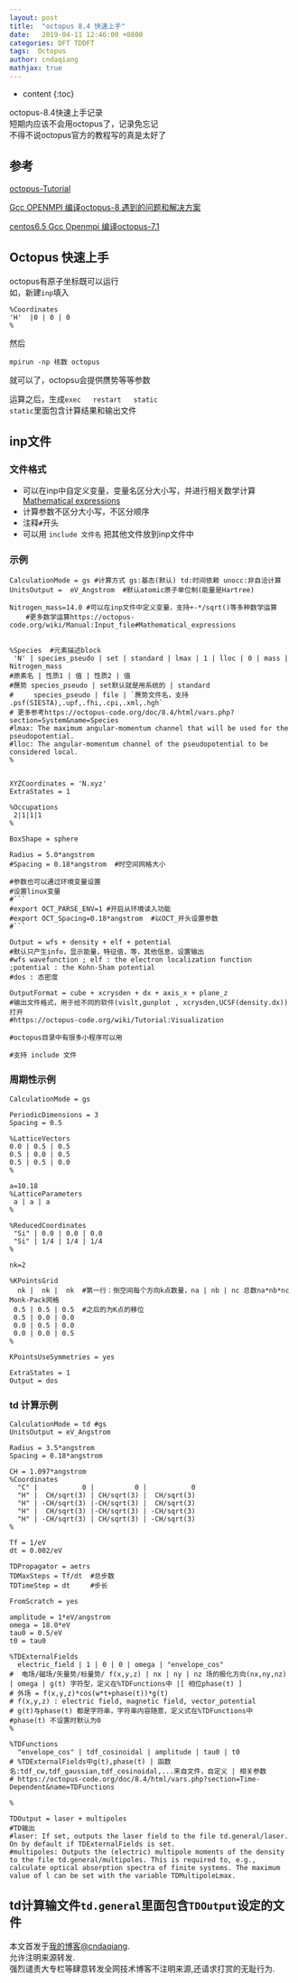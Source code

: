 ```yaml
---
layout: post
title:  "octopus 8.4 快速上手"
date:   2019-04-11 12:46:00 +0800
categories: DFT TDDFT
tags:  Octopus
author: cndaqiang
mathjax: true
---
```

* content
{:toc}


octopus-8.4快速上手记录<br>
短期内应该不会用octopus了，记录免忘记<br>
不得不说octopus官方的教程写的真是太好了





## 参考
[octopus-Tutorial](https://octopus-code.org/wiki/Tutorial:Getting_started)

[ Gcc OPENMPI 编译octopus-8 遇到的问题和解决方案](/2018/12/21/gcc-octopus8/)

[ centos6.5 Gcc Openmpi 编译octopus-7.1 ](/2018/09/15/gun-openmpi-octopus-7.1/)

## Octopus 快速上手
octopus有原子坐标既可以运行<br>
如，新建`inp`填入
```
%Coordinates
'H'  |0 | 0 | 0
%
```
然后
```
mpirun -np 核数 octopus
```
就可以了，octopsu会提供赝势等等参数<br>

运算之后，生成`exec   restart   static`<br>
`static`里面包含计算结果和输出文件

## inp文件
### 文件格式
- 可以在inp中自定义变量，变量名区分大小写，并进行相关数学计算[Mathematical expressions](https://octopus-code.org/wiki/Manual:Input_file#Mathematical_expressions)
- 计算参数不区分大小写，不区分顺序
- 注释`#`开头
- 可以用 `include 文件名` 把其他文件放到inp文件中

### 示例
```
CalculationMode = gs #计算方式 gs:基态(默认) td:时间依赖 unocc:非自洽计算  
UnitsOutput =  eV_Angstrom  #默认atomic原子单位制(能量是Hartree)

Nitrogen_mass=14.0 #可以在inp文件中定义变量，支持+-*/sqrt()等多种数学运算
	#更多数学运算https://octopus-code.org/wiki/Manual:Input_file#Mathematical_expressions


%Species  #元素描述block
 'N' | species_pseudo | set | standard | lmax | 1 | lloc | 0 | mass | Nitrogen_mass
#原素名 | 性质1 | 值 | 性质2 | 值
#赝势 species_pseudo | set默认就是用系统的 | standard
#     species_pseudo | file | `赝势文件名，支持 .psf(SIESTA),.upf,.fhi,.cpi,.xml,.hgh`  
# 更多参考https://octopus-code.org/doc/8.4/html/vars.php?section=System&name=Species
#lmax: The maximum angular-momentum channel that will be used for the pseudopotential.
#lloc: The angular-momentum channel of the pseudopotential to be considered local.
%


XYZCoordinates = 'N.xyz'
ExtraStates = 1

%Occupations
 2|1|1|1
%

BoxShape = sphere

Radius = 5.0*angstrom
#Spacing = 0.18*angstrom  #时空间网格大小

#参数也可以通过环境变量设置
#设置linux变量
#```
#export OCT_PARSE_ENV=1 #开启从环境读入功能
#export OCT_Spacing=0.18*angstrom  #以OCT_开头设置参数
#```

Output = wfs + density + elf + potential
#默认只产生info，显示能量，特征值，等，其他信息，设置输出
#wfs wavefunction ; elf : the electron localization function  ;potential : the Kohn-Sham potential
#dos : 态密度

OutputFormat = cube + xcrysden + dx + axis_x + plane_z
#输出文件格式，用于给不同的软件(vislt,gunplot , xcrysden,UCSF(density.dx))打开
#https://octopus-code.org/wiki/Tutorial:Visualization

#octopus目录中有很多小程序可以用

#支持 include 文件
```

### 周期性示例

```
CalculationMode = gs

PeriodicDimensions = 3
Spacing = 0.5 

%LatticeVectors
0.0 | 0.5 | 0.5
0.5 | 0.0 | 0.5
0.5 | 0.5 | 0.0
%

a=10.18
%LatticeParameters
 a | a | a
%

%ReducedCoordinates
 "Si" | 0.0 | 0.0 | 0.0 
 "Si" | 1/4 | 1/4 | 1/4 
%

nk=2

%KPointsGrid
  nk |  nk |  nk  #第一行：倒空间每个方向k点数量，na | nb | nc 总数na*nb*nc Monk-Pack网格
 0.5 | 0.5 | 0.5  #之后的为K点的移位
 0.5 | 0.0 | 0.0
 0.0 | 0.5 | 0.0
 0.0 | 0.0 | 0.5
%

KPointsUseSymmetries = yes

ExtraStates = 1
Output = dos
```

### td 计算示例
```
CalculationMode = td #gs
UnitsOutput = eV_Angstrom

Radius = 3.5*angstrom
Spacing = 0.18*angstrom

CH = 1.097*angstrom
%Coordinates
  "C" |           0 |          0 |           0
  "H" |  CH/sqrt(3) | CH/sqrt(3) |  CH/sqrt(3)
  "H" | -CH/sqrt(3) |-CH/sqrt(3) |  CH/sqrt(3)
  "H" |  CH/sqrt(3) |-CH/sqrt(3) | -CH/sqrt(3)
  "H" | -CH/sqrt(3) | CH/sqrt(3) | -CH/sqrt(3)
%

Tf = 1/eV
dt = 0.002/eV

TDPropagator = aetrs
TDMaxSteps = Tf/dt  #总步数
TDTimeStep = dt     #步长

FromScratch = yes
 
amplitude = 1*eV/angstrom
omega = 18.0*eV
tau0 = 0.5/eV
t0 = tau0

%TDExternalFields
  electric_field | 1 | 0 | 0 | omega | "envelope_cos"
#  电场/磁场/矢量势/标量势/ f(x,y,z) | nx | ny | nz 场的极化方向(nx,ny,nz) | omega | g(t) 字符型，定义在%TDFunctions中 |[ 相位phase(t) ]
# 外场 = f(x,y,z)*cos(w*t+phase(t))*g(t)
# f(x,y,z) : electric field, magnetic field, vector_potential
# g(t)与phase(t) 都是字符串，字符串内容随意，定义式在%TDFunctions中
#phase(t) 不设置时默认为0
%
 
%TDFunctions
  "envelope_cos" | tdf_cosinoidal | amplitude | tau0 | t0
# %TDExternalFields中g(t),phase(t) | 函数名:tdf_cw,tdf_gaussian,tdf_cosinoidal,...来自文件，自定义 | 相关参数
# https://octopus-code.org/doc/8.4/html/vars.php?section=Time-Dependent&name=TDFunctions

%

TDOutput = laser + multipoles
#TD输出
#laser: If set, outputs the laser field to the file td.general/laser. On by default if TDExternalFields is set.
#multipoles: Outputs the (electric) multipole moments of the density to the file td.general/multipoles. This is required to, e.g., calculate optical absorption spectra of finite systems. The maximum value of l can be set with the variable TDMultipoleLmax.
```
td计算输文件`td.general`里面包含`TDOutput`设定的文件
------
本文首发于[我的博客@cndaqiang](https://cndaqiang.github.io/).<br>
允许注明来源转发.<br>
强烈谴责大专栏等肆意转发全网技术博客不注明来源,还请求打赏的无耻行为.
